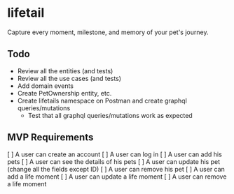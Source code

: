 # lifetail

Capture every moment, milestone, and memory of your pet's journey.

## Todo

- Review all the entities (and tests)
- Review all the use cases (and tests)
- Add domain events
- Create PetOwnership entity, etc.
- Create lifetails namespace on Postman and create graphql queries/mutations
  - Test that all graphql queries/mutations work as expected

## MVP Requirements

[ ] A user can create an account
[ ] A user can log in
[ ] A user can add his pets
[ ] A user can see the details of his pets
[ ] A user can update his pet (change all the fields except ID)
[ ] A user can remove his pet
[ ] A user can add a life moment
[ ] A user can update a life moment
[ ] A user can remove a life moment
